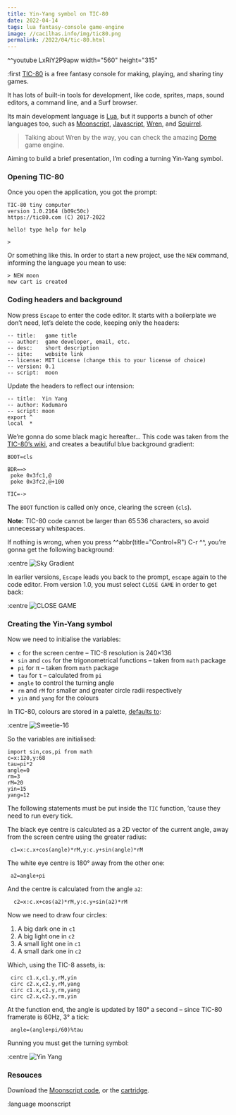 ```yaml
---
title: Yin-Yang symbol on TIC-80
date: 2022-04-14
tags: lua fantasy-console game-engine
image: //cacilhas.info/img/tic80.png
permalink: /2022/04/tic-80.html
---
```

[cartridge]: //cacilhas.info/misc/tic80/yin-yang.tic
[CLOSE GAME]: //cacilhas.info/img/tic80/close-game.png
[Dome]: https://domeengine.com/
[Javascript]: https://developer.mozilla.org/en-US/docs/Web/JavaScript
[Lua]: https://www.lua.org/
[Moonscript]: https://moonscript.org/
[Moonscript code]: //cacilhas.info/misc/tic80/yin-yang.moon
[Sky Gradient]: //cacilhas.info/img/tic80/sky-gradient.png
[Squirrel]: http://www.squirrel-lang.org/
[Sweetie-16]: //cacilhas.info/img/tic80/sweetie-16.png
[sweetie-16 in lospec]: https://lospec.com/palette-list/sweetie-16
[TIC-80]: https://tic80.com/
[TIC-80’s wiki]: https://github.com/nesbox/TIC-80/wiki/Sky-gradient
[Wren]: http://wren.io/
[Yin Yang]: //cacilhas.info/img/tic80/yin-yang.png

^^youtube LxRiY2P9apw width="560" height="315"

:first [TIC-80][] is a free fantasy console for making, playing, and sharing
tiny games.

It has lots of built-in tools for development, like code, sprites, maps, sound
editors, a command line, and a Surf browser.

Its main development language is [Lua][], but it supports a bunch of other
languages too, such as [Moonscript][], [Javascript][], [Wren][], and
[Squirrel][].

> Talking about Wren by the way, you can check the amazing [Dome][] game
> engine.

Aiming to build a brief presentation, I’m coding a turning Yin-Yang symbol.

### Opening TIC-80

Once you open the application, you got the prompt:

```
TIC-80 tiny computer
version 1.0.2164 (b09c50c)
https://tic80.com (C) 2017-2022

hello! type help for help

>
```

Or something like this. In order to start a new project, use the `NEW` command,
informing the language you mean to use:

```
> NEW moon
new cart is created
```

### Coding headers and background

Now press `Escape` to enter the code editor. It starts with a boilerplate we
don’t need, let’s delete the code, keeping only the headers:

```moonscript
-- title:   game title
-- author:  game developer, email, etc.
-- desc:    short description
-- site:    website link
-- license: MIT License (change this to your license of choice)
-- version: 0.1
-- script:  moon
```

Update the headers to reflect our intension:

```moonscript
-- title:  Yin Yang
-- author: Kodumaro
-- script: moon
export ^
local  *
```

We’re gonna do some black magic hereafter… This code was taken from the
[TIC-80’s wiki][], and creates a beautiful blue background gradient:

```moonscript
BOOT=cls

BDR==>
 poke 0x3fc1,@
 poke 0x3fc2,@+100

TIC=->
```

The `BOOT` function is called only once, clearing the screen (`cls`).

**Note:** TIC-80 code cannot be larger than 65&#8239;536 characters, so avoid
unnecessary whitespaces.

If nothing is wrong, when you press ^^abbr(title="Control+R") C-r ^^, you’re
gonna get the following background:

:centre ![Sky Gradient][]

In earlier versions, `Escape` leads you back to the prompt, `escape` again to
the code editor. From version 1.0, you must select `CLOSE GAME` in order to get
back:

:centre ![CLOSE GAME][]

### Creating the Yin-Yang symbol

Now we need to initialise the variables:

- `c` for the screen centre – TIC-8 resolution is 240×136
- `sin` and `cos` for the trigonometrical functions – taken from `math` package
- `pi` for  π – taken from `math` package
- `tau` for τ – calculated from `pi`
- `angle` to control the turning angle
- `rm` and `rM` for smaller and greater circle radii respectively
- `yin` and `yang` for the colours

In TIC-80, colours are stored in a palette, [defaults to][sweetie-16 in lospec]:

:centre ![Sweetie-16][]

So the variables are initialised:

```moonscript
import sin,cos,pi from math
c=x:120,y:68
tau=pi*2
angle=0
rm=3
rM=20
yin=15
yang=12
```

The following statements must be put inside the `TIC` function, ’cause they need
to run every tick.

The black eye centre is calculated as a 2D vector of the current angle, away
from the screen centre using the greater radius:

```moonscript
 c1=x:c.x+cos(angle)*rM,y:c.y+sin(angle)*rM
```

The white eye centre is 180° away from the other one:

```moonscript
 a2=angle+pi
```

And the centre is calculated from the angle `a2`:

```moonscript
  c2=x:c.x+cos(a2)*rM,y:c.y+sin(a2)*rM
```

Now we need to draw four circles:

1. A big dark one in `c1`
1. A big light one in `c2`
1. A small light one in `c1`
1. A small dark one in `c2`

Which, using the TIC-8 assets, is:

```moonscript
 circ c1.x,c1.y,rM,yin
 circ c2.x,c2.y,rM,yang
 circ c1.x,c1.y,rm,yang
 circ c2.x,c2.y,rm,yin
```

At the function end, the angle is updated by 180° a second – since TIC-80
framerate is 60Hz, 3° a tick:

```moonscript
 angle=(angle+pi/60)%tau
```

Running you must get the turning symbol:

:centre ![Yin Yang][]

### Resouces

Download the [Moonscript code][], or the [cartridge][].

:language moonscript
